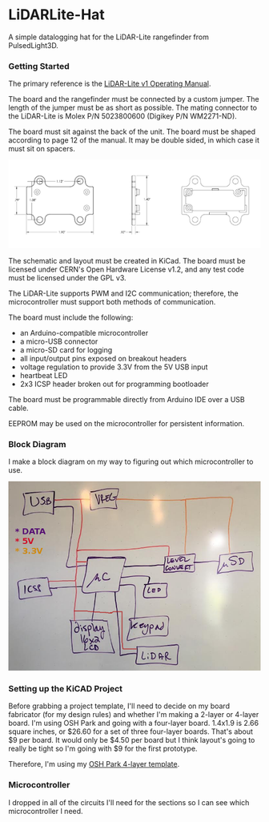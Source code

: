 # LiDARLite-Hat
A simple datalogging hat for the LiDAR-Lite rangefinder from PulsedLight3D.

### Getting Started

The primary reference is the <a href="https://github.com/PulsedLight3D/LIDAR-Lite-Documentation/raw/master/Docs/LIDAR-Lite-v1-docs.pdf">LiDAR-Lite v1 Operating Manual</a>. 

The board and the rangefinder must be connected by a custom jumper. The length of the jumper must be as short as possible. The mating connector to the LiDAR-Lite is Molex P/N 5023800600 (Digikey P/N WM2271-ND).

The board must sit against the back of the unit. The board must be shaped according to page 12 of the manual. It may be double sided, in which case it must sit on spacers. 

<img src="boardsize.png">

The schematic and layout must be created in KiCad. The board must be licensed under CERN's Open Hardware License v1.2, and any test code must be licensed under the GPL v3. 

The LiDAR-Lite supports PWM and I2C communication; therefore, the microcontroller must support both methods of communication. 

The board must include the following:

- an Arduino-compatible microcontroller 
- a micro-USB connector 
- a micro-SD card for logging 
- all input/output pins exposed on breakout headers
- voltage regulation to provide 3.3V from the 5V USB input 
- heartbeat LED 
- 2x3 ICSP header broken out for programming bootloader

The board must be programmable directly from Arduino IDE over a USB cable.

EEPROM may be used on the microcontroller for persistent information.

### Block Diagram

I make a block diagram on my way to figuring out which microcontroller to use. 

<img src="block-diagram.png">

### Setting up the KiCAD Project

Before grabbing a project template, I'll need to decide on my board fabricator (for my design rules) and whether I'm making a 2-layer or 4-layer board. I'm using OSH Park and going with a four-layer board. 1.4x1.9 is 2.66 square inches, or $26.60 for a set of three four-layer boards. That's about $9 per board. It would only be $4.50 per board but I think layout's going to really be tight so I'm going with $9 for the first prototype.

Therefore, I'm using my <a href="https://github.com/wickerbox/wickerlib/tree/master/templates/oshpark-4layer">OSH Park 4-layer template</a>. 

### Microcontroller

I dropped in all of the circuits I'll need for the sections so I can see which microcontroller I need.
